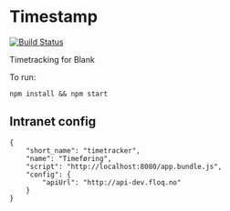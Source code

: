 # Timestamp

[![Build Status](https://travis-ci.org/blankoslo/floq-timetracker.svg?branch=develop)](https://travis-ci.org/blankoslo/floq-timetracker)

Timetracking for Blank

To run:

    npm install && npm start

## Intranet config
    {
        "short_name": "timetracker",
        "name": "Timeføring",
        "script": "http://localhost:8080/app.bundle.js",
        "config": {
            "apiUrl": "http://api-dev.floq.no"
        }
    }
